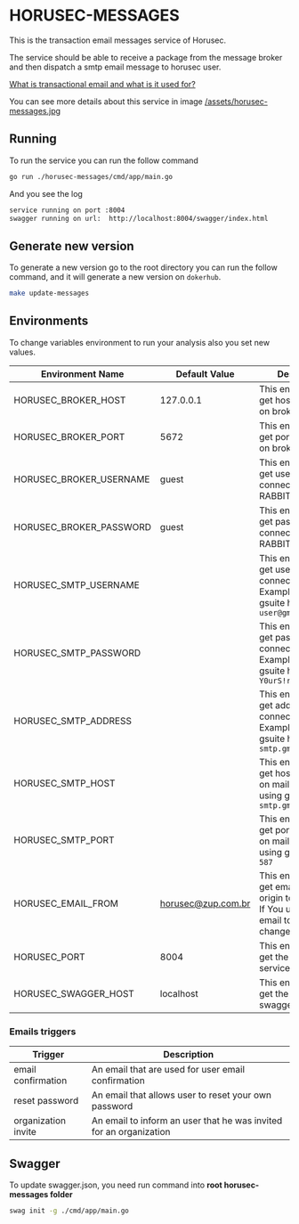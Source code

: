 # HORUSEC-MESSAGES
This is the transaction email messages service of Horusec.

The service should be able to receive a package from the message broker and then
dispatch a smtp email message to horusec user.

[What is transactional email and what is it used for?](https://postmarkapp.com/blog/what-is-transactional-email-and-how-is-it-used)

You can see more details about this service in image <a href="../assets/horusec-messages.jpg">/assets/horusec-messages.jpg</a>

## Running
To run the service you can run the follow command
```bash
go run ./horusec-messages/cmd/app/main.go
```

And you see the log
```bash
service running on port :8004
swagger running on url:  http://localhost:8004/swagger/index.html
```

## Generate new version
To generate a new version go to the root directory you can run the follow command, and it will generate a new version on `dokerhub`.
```bash
make update-messages
```

## Environments
To change variables environment to run your analysis also you set new values.

| Environment Name                            | Default Value         | Description                  |
|---------------------------------------------|-----------------------|------------------------------|
| HORUSEC_BROKER_HOST                           | 127.0.0.1             | This environment get host to connect on broker RABBIT | 
| HORUSEC_BROKER_PORT                           | 5672                  | This environment get port to connect on broker RABBIT |
| HORUSEC_BROKER_USERNAME                       | guest                 | This environment get username to connect on broker RABBIT |
| HORUSEC_BROKER_PASSWORD                       | guest                 | This environment get password to connect on broker RABBIT |
| HORUSEC_SMTP_USERNAME                         |                       | This environment get username to connect on mailer. Example using gsuite host `user@gmail.com` |
| HORUSEC_SMTP_PASSWORD                         |                       | This environment get password to connect on mailer. Example using gsuite host `Y0urS!r0ng#P@ssw0rd` |
| HORUSEC_SMTP_ADDRESS                          |                       | This environment get address to connect on mailer. Example using gsuite host `smtp.gmail.com` |
| HORUSEC_SMTP_HOST                             |                       | This environment get host to connect on mailer. Example using gsuite host `smtp.gmail.com` |
| HORUSEC_SMTP_PORT                             |                       | This environment get port to connect on mailer. Example using gsuite host `587` |
| HORUSEC_EMAIL_FROM                            | horusec@zup.com.br      | This environment get email of the user origin to send email. If You using other email to send, change here. |
| HORUSEC_PORT                                  | 8004                  | This environment get the port that the service will start |
| HORUSEC_SWAGGER_HOST                          | localhost             | This environment get the host for swagger start |

### Emails triggers

| Trigger             | Description |
|---------------------|-------------|
| email confirmation  | An email that are used for user email confirmation |
| reset password      | An email that allows user to reset your own password |
| organization invite | An email to inform an user that he was invited for an organization |

## Swagger
To update swagger.json, you need run command into **root horusec-messages folder**
```bash
swag init -g ./cmd/app/main.go
```

